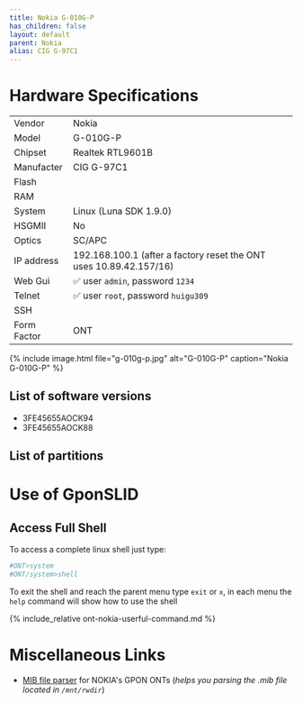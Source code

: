 ```yaml
---
title: Nokia G-010G-P
has_children: false
layout: default
parent: Nokia
alias: CIG G-97C1
---
```


# Hardware Specifications

|             |                                                              |
| ----------- | ------------------------------------------------------------ |
| Vendor      | Nokia                                                        |
| Model       | G-010G-P                                                     |
| Chipset     | Realtek RTL9601B                                             |
| Manufacter  | CIG G-97C1                                                   |
| Flash       |                                                              |
| RAM         |                                                              |
| System      | Linux (Luna SDK 1.9.0)                                       |
| HSGMII      | No                                                           |
| Optics      | SC/APC                                                       |
| IP address  | 192.168.100.1  (after a factory reset the ONT uses 10.89.42.157/16) |
| Web Gui     | ✅ user `admin`, password `1234`                             |
| Telnet      | ✅ user `root`, password `huigu309`                          |
| SSH         |                                                              |
| Form Factor | ONT                                                          |

{% include image.html file="g-010g-p.jpg"  alt="G-010G-P" caption="Nokia G-010G-P" %}

## List of software versions

- 3FE45655AOCK94
- 3FE45655AOCK88

## List of partitions

# Use of GponSLID

## Access Full Shell

To access a complete linux shell just type:
```sh
#ONT>system
#ONT/system>shell
```

To exit the shell and reach the parent menu type `exit` or `x`, in each menu the `help` command will show how to use the shell

{% include_relative ont-nokia-userful-command.md %}

# Miscellaneous Links
- <a href="https://github.com/nanomad/nokia-ont-mib-parser">MIB file parser</a> for NOKIA's GPON ONTs (*helps you parsing the .mib file located in `/mnt/rwdir`*)



